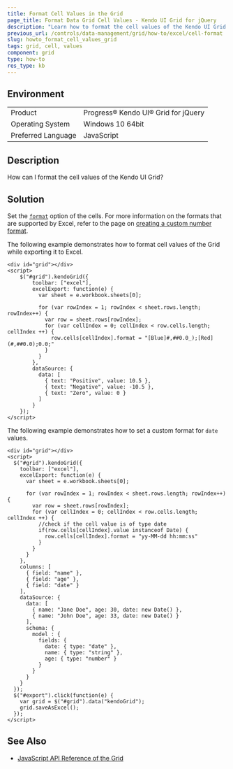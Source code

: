 ```yaml
---
title: Format Cell Values in the Grid
page_title: Format Data Grid Cell Values - Kendo UI Grid for jQuery
description: "Learn how to format the cell values of the Kendo UI Grid during Excel export."
previous_url: /controls/data-management/grid/how-to/excel/cell-format
slug: howto_format_cell_values_grid
tags: grid, cell, values
component: grid
type: how-to
res_type: kb
---
```


## Environment

<table>
 <tr>
  <td>Product</td>
  <td>Progress® Kendo UI® Grid for jQuery</td>
 </tr>
 <tr>
  <td>Operating System</td>
  <td>Windows 10 64bit</td>
 </tr>
 <tr>
  <td>Preferred Language</td>
  <td>JavaScript</td>
 </tr>
</table>

## Description

How can I format the cell values of the Kendo UI Grid?

## Solution

Set the [`format`](/api/javascript/ooxml/workbook/configuration/sheets.rows.cells.format) option of the cells. For more information on the formats that are supported by Excel, refer to the page on [creating a custom number format](https://support.office.com/en-us/article/Create-a-custom-number-format-78f2a361-936b-4c03-8772-09fab54be7f4).

The following example demonstrates how to format cell values of the Grid while exporting it to Excel.

```dojo
<div id="grid"></div>
<script>
    $("#grid").kendoGrid({
        toolbar: ["excel"],
        excelExport: function(e) {
          var sheet = e.workbook.sheets[0];

          for (var rowIndex = 1; rowIndex < sheet.rows.length; rowIndex++) {
            var row = sheet.rows[rowIndex];
            for (var cellIndex = 0; cellIndex < row.cells.length; cellIndex ++) {
              row.cells[cellIndex].format = "[Blue]#,##0.0_);[Red](#,##0.0);0.0;"
            }
          }
        },
        dataSource: {
          data: [
            { text: "Positive", value: 10.5 },
            { text: "Negative", value: -10.5 },
            { text: "Zero", value: 0 }
          ]
        }
    });
</script>
```

The following example demonstrates how to set a custom format for `date` values.

```dojo
<div id="grid"></div>
<script>
  $("#grid").kendoGrid({
    toolbar: ["excel"],
    excelExport: function(e) {
      var sheet = e.workbook.sheets[0];

      for (var rowIndex = 1; rowIndex < sheet.rows.length; rowIndex++) {
        var row = sheet.rows[rowIndex];
        for (var cellIndex = 0; cellIndex < row.cells.length; cellIndex ++) {
          //check if the cell value is of type date
          if(row.cells[cellIndex].value instanceof Date) {
            row.cells[cellIndex].format = "yy-MM-dd hh:mm:ss"
          }
        }
      }
    },
    columns: [
      { field: "name" },
      { field: "age" },
      { field: "date" }
    ],
    dataSource: {
      data: [
        { name: "Jane Doe", age: 30, date: new Date() },
        { name: "John Doe", age: 33, date: new Date() }
      ],
      schema: {
        model : {
          fields: {
            date: { type: "date" },
            name: { type: "string" },
            age: { type: "number" }
          }
        }
      }
    }
  });
  $("#export").click(function(e) {
    var grid = $("#grid").data("kendoGrid");
    grid.saveAsExcel();
  });
</script>
```

## See Also

* [JavaScript API Reference of the Grid](/api/javascript/ui/grid)
